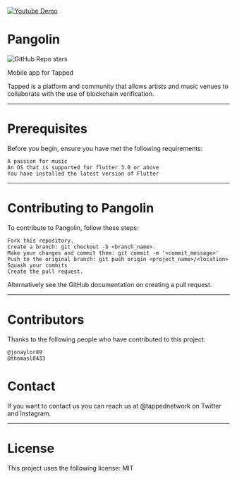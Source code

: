 
[![Youtube Demo](https://img.youtube.com/vi/7YWRxSDwAi8/0.jpg)](https://youtu.be/7YWRxSDwAi8)


# Pangolin 

![GitHub Repo stars](https://img.shields.io/github/stars/InTheLoopStudio/pangolin?style=social)

Mobile app for Tapped

Tapped is a platform and community that allows artists and music venues to collaborate with the use of blockchain verification.

----
# Prerequisites

Before you begin, ensure you have met the following requirements:

    A passion for music
    An OS that is supported for flutter 3.0 or above
    You have installed the latest version of Flutter

----
# Contributing to Pangolin

To contribute to Pangolin, follow these steps:

    Fork this repository.
    Create a branch: git checkout -b <branch_name>.
    Make your changes and commit them: git commit -m '<commit_message>'
    Push to the original branch: git push origin <project_name>/<location>
    Squash your commits
    Create the pull request.

Alternatively see the GitHub documentation on creating a pull request.

----
# Contributors

Thanks to the following people who have contributed to this project:

    @jonaylor89
    @thomasl0433 

# Contact

If you want to contact us you can reach us at @tappednetwork on Twitter and Instagram.

----
# License

This project uses the following license: MIT
